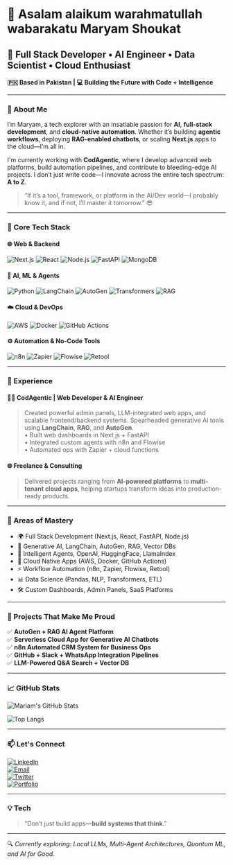 # 👋 Asalam alaikum warahmatullah wabarakatu **Maryam Shoukat** 

## 🚀 Full Stack Developer • AI Engineer • Data Scientist • Cloud Enthusiast  
**🇵🇰 Based in Pakistan | 💻 Building the Future with Code + Intelligence**

---

### 🌟 About Me

I’m Maryam, a tech explorer with an insatiable passion for **AI**, **full-stack development**, and **cloud-native automation**. Whether it’s building **agentic workflows**, deploying **RAG-enabled chatbots**, or scaling **Next.js** apps to the cloud—I’m all in.

I'm currently working with **CodAgentic**, where I develop advanced web platforms, build automation pipelines, and contribute to bleeding-edge AI projects. I don’t just write code—I innovate across the entire tech spectrum: **A to Z**.

> “If it’s a tool, framework, or platform in the AI/Dev world—I probably know it, and if not, I’ll master it tomorrow.” 😎

---

### 🔧 Core Tech Stack

#### 🌐 Web & Backend
![Next.js](https://img.shields.io/badge/Next.js-000000?style=flat&logo=next.js&logoColor=white)
![React](https://img.shields.io/badge/React-61DAFB?style=flat&logo=react&logoColor=black)
![Node.js](https://img.shields.io/badge/Node.js-339933?style=flat&logo=node.js&logoColor=white)
![FastAPI](https://img.shields.io/badge/FastAPI-009688?style=flat&logo=fastapi&logoColor=white)
![MongoDB](https://img.shields.io/badge/MongoDB-4EA94B?style=flat&logo=mongodb&logoColor=white)

#### 🤖 AI, ML & Agents
![Python](https://img.shields.io/badge/Python-3776AB?style=flat&logo=python&logoColor=white)
![LangChain](https://img.shields.io/badge/LangChain-00ADD8?style=flat&logo=langchain&logoColor=white)
![AutoGen](https://img.shields.io/badge/AutoGen-FF6F00?style=flat&logo=autogen&logoColor=white)
![Transformers](https://img.shields.io/badge/HuggingFace-FFBF00?style=flat&logo=huggingface&logoColor=black)
![RAG](https://img.shields.io/badge/RAG-6A5ACD?style=flat&logo=rag&logoColor=white)

#### ☁️ Cloud & DevOps
![AWS](https://img.shields.io/badge/AWS-232F3E?style=flat&logo=amazon-aws&logoColor=white)
![Docker](https://img.shields.io/badge/Docker-2496ED?style=flat&logo=docker&logoColor=white)
![GitHub Actions](https://img.shields.io/badge/GitHub_Actions-2088FF?style=flat&logo=github-actions&logoColor=white)

#### ⚙️ Automation & No-Code Tools
![n8n](https://img.shields.io/badge/n8n-00C89C?style=flat&logo=n8n&logoColor=white)
![Zapier](https://img.shields.io/badge/Zapier-FF4A00?style=flat&logo=zapier&logoColor=white)
![Flowise](https://img.shields.io/badge/Flowise-6E3BE8?style=flat&logo=flowise&logoColor=white)
![Retool](https://img.shields.io/badge/Retool-212121?style=flat&logo=retool&logoColor=white)

---

### 💼 Experience

#### 👩‍💻 CodAgentic | Web Developer & AI Engineer  
> Created powerful admin panels, LLM-integrated web apps, and scalable frontend/backend systems. Spearheaded generative AI tools using **LangChain**, **RAG**, and **AutoGen**.  
• Built web dashboards in Next.js + FastAPI  
• Integrated custom agents with n8n and Flowise  
• Automated ops with Zapier + cloud functions  

#### 🌐 Freelance & Consulting  
> Delivered projects ranging from **AI-powered platforms** to **multi-tenant cloud apps**, helping startups transform ideas into production-ready products.

---

### 🧠 Areas of Mastery

- 🌍 Full Stack Development (Next.js, React, FastAPI, Node.js)
- 🧠 Generative AI, LangChain, AutoGen, RAG, Vector DBs
- 🤖 Intelligent Agents, OpenAI, HuggingFace, LlamaIndex
- 🔧 Cloud Native Apps (AWS, Docker, GitHub Actions)
- ⚡ Workflow Automation (n8n, Zapier, Flowise, Retool)
- 📊 Data Science (Pandas, NLP, Transformers, ETL)
- 🛠️ Custom Dashboards, Admin Panels, SaaS Platforms

---

### 🚀 Projects That Make Me Proud

✅ **AutoGen + RAG AI Agent Platform**  
✅ **Serverless Cloud App for Generative AI Chatbots**  
✅ **n8n Automated CRM System for Business Ops**  
✅ **GitHub + Slack + WhatsApp Integration Pipelines**  
✅ **LLM-Powered Q&A Search + Vector DB**

---

### 📈 GitHub Stats

![Mariam's GitHub Stats](https://github-readme-stats.vercel.app/api?username=YourGitHubUsername&show_icons=true&theme=tokyonight)

![Top Langs](https://github-readme-stats.vercel.app/api/top-langs/?username=YourGitHubUsername&layout=compact&theme=tokyonight)

---

### 📫 Let's Connect

[![LinkedIn](https://img.shields.io/badge/LinkedIn-0077B5?style=flat&logo=linkedin&logoColor=white)](https://www.linkedin.com/in/YourLinkedInURL)  
[![Email](https://img.shields.io/badge/Gmail-D14836?style=flat&logo=gmail&logoColor=white)](mailto:youremail@example.com)  
[![Twitter](https://img.shields.io/badge/Twitter-1DA1F2?style=flat&logo=twitter&logoColor=white)](https://twitter.com/YourTwitterHandle)  
[![Portfolio](https://img.shields.io/badge/Portfolio-000000?style=flat&logo=firefox&logoColor=white)](https://yourwebsite.com)

---

### 💡 Tech 

> “Don’t just build apps—**build systems that think**.”

---

🔍 *Currently exploring: Local LLMs, Multi-Agent Architectures, Quantum ML, and AI for Good.*

